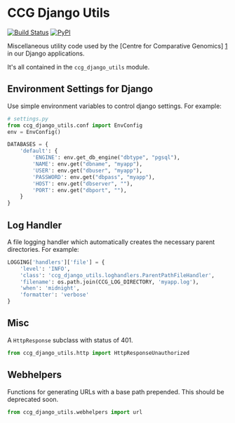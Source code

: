 # CCG Django Utils

[![Build Status](https://travis-ci.org/muccg/ccg-django-utils.svg)](https://travis-ci.org/muccg/ccg-django-utils) [![PyPI](https://badge.fury.io/py/ccg-django-utils.svg)](https://pypi.python.org/pypi/ccg-django-utils)

Miscellaneous utility code used by the [Centre for Comparative
Genomics] [1] in our Django applications.

It's all contained in the ``ccg_django_utils`` module.

## Environment Settings for Django

Use simple environment variables to control django settings. For
example:

```python
# settings.py
from ccg_django_utils.conf import EnvConfig
env = EnvConfig()

DATABASES = {
    'default': {
        'ENGINE': env.get_db_engine("dbtype", "pgsql"),
        'NAME': env.get("dbname", "myapp"),
        'USER': env.get("dbuser", "myapp"),
        'PASSWORD': env.get("dbpass", "myapp"),
        'HOST': env.get("dbserver", ""),
        'PORT': env.get("dbport", ""),
    }
}
```

## Log Handler

A file logging handler which automatically creates the necessary
parent directories. For example:

```python
LOGGING['handlers']['file'] = {
    'level': 'INFO',
    'class': 'ccg_django_utils.loghandlers.ParentPathFileHandler',
    'filename': os.path.join(CCG_LOG_DIRECTORY, 'myapp.log'),
    'when': 'midnight',
    'formatter': 'verbose'
}
```

## Misc

A `HttpResponse` subclass with status of 401.

```python
from ccg_django_utils.http import HttpResponseUnauthorized
```

## Webhelpers

Functions for generating URLs with a base path prepended. This should
be deprecated soon.

```python
from ccg_django_utils.webhelpers import url
```

[1]: http://ccg.murdoch.edu.au/
